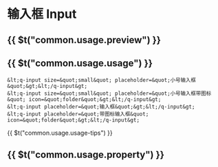 # 输入框 <strong>Input</strong>

## {{ $t("common.usage.preview") }}

<example></example>

## {{ $t("common.usage.usage") }}

```
&lt;q-input size=&quot;small&quot; placeholder=&quot;小号输入框&quot;&gt;&lt;/q-input&gt;
&lt;q-input size=&quot;small&quot; placeholder=&quot;小号输入框带图标&quot; icon=&quot;folder&quot;&gt;&lt;/q-input&gt;
&lt;q-input placeholder=&quot;输入框&quot;&gt;&lt;/q-input&gt;
&lt;q-input placeholder=&quot;带图标输入框&quot; icon=&quot;folder&quot;&gt;&lt;/q-input&gt;
```

{{ $t("common.usage.usage-tips") }}

## {{ $t("common.usage.property") }}

<property-block>
    <property-item
        name="size"
        definition="组件尺寸"
        defaults="medium"
        :values="['small', 'medium', 'large']"
    >
        <q-input size="small"></q-input>
        <q-input size="medium"></q-input>
        <q-input size="large"></q-input>
    </property-item>
    <property-item
        name="type"
        definition="类型"
        defaults="text"
        values="HTML 常规属性"
    >
        <q-input type="password" value="password"></q-input>
    </property-item>
    <property-item
        name="icon"
        definition="前缀图标"
        values="详见 Icon 组件"
    >
        <q-input icon="image"></q-input>
    </property-item>
    <property-item
        name="placeholder"
        definition="占位文本"
        values="String"
    >
        <q-input placeholder="placeholder"></q-input>
    </property-item>
    <property-item
        name="value"
        definition="输入内容（v-model）"
        values="String"
    >
        <q-input value="123"></q-input>
    </property-item>
    <property-item
        name="disable"
        definition="禁用状态"
        defaults="false"
        values="Boolean"
    >
        <q-input placeholder="禁用状态" disable></q-input>
    </property-item>
</property-block>